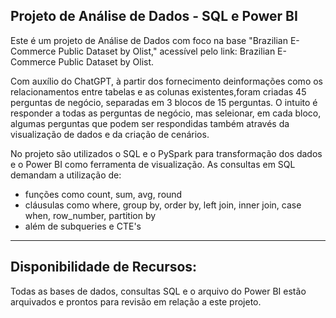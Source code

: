 ## Projeto de Análise de Dados - SQL e Power BI

Este é um projeto de Análise de Dados com foco na base "Brazilian E-Commerce Public Dataset by Olist," acessível pelo link: Brazilian E-Commerce Public Dataset by Olist.

Com auxílio do ChatGPT, à partir dos fornecimento deinformações como os relacionamentos entre tabelas e as colunas existentes,foram criadas 45 perguntas de negócio, separadas em 3 blocos de 15 perguntas.
O intuito é responder a todas as perguntas de negócio, mas seleionar, em cada bloco, algumas perguntas que podem ser respondidas também através da visualização de dados e da criação de cenários.

No projeto são utilizados o SQL e o PySpark para transformação dos dados e o Power BI como ferramenta de visualização. As consultas em SQL demandam a utilização de:
- funções como count, sum, avg, round
- cláusulas como where, group by, order by, left join, inner join, case when, row_number, partition by
- além de subqueries e CTE's

---

## Disponibilidade de Recursos:
Todas as bases de dados, consultas SQL e o arquivo do Power BI estão arquivados e prontos para revisão em relação a este projeto.
